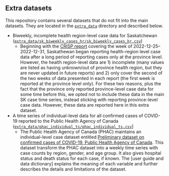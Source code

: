 ## Extra datasets

This repository contains several datasets that do not fit into the main datasets. They are located in the [`extra_data`](/extra_data) directory and described below.

- Biweekly, incomplete health region-level case data for Saskatchewan ([`extra_data/sk_biweekly_cases_hr/sk_biweekly_cases_hr.csv`](/extra_data/sk_biweekly_cases_hr/sk_biweekly_cases_hr.csv))
  - Beginning with the [CRISP report](https://web.archive.org/web/20230118003815/https://pubsaskdev.blob.core.windows.net/pubsask-prod/138599/CRISP%2Breport%2BJanuary%2B6%2B2023.pdf) covering the week of 2022-12-25–2022-12-31, Saskathewan began reporting health-region level case data after a long period of reporting cases only at the province level. However, the health region-level data are 1) incomplete (many values are listed as having unknown/out of province health region, but they are never updated in future reports) and 2) only cover the second of the two weeks of data presented in each report (the first week is reported at the province level only). For these two reasons, plus the fact that the province only reported province-level case data for some time before this, we opted not to include these data in the main SK case time series, instead sticking with reporting province-level case data. However, these data are reported here in this extra dataset.
- A time series of individual-level data for all confirmed cases of COVID-19 reported to the Public Health Agency of Canada ([`extra_data/phac_individual_ts/phac_individual_ts.csv`](/extra_data/phac_individual_ts/phac_individual_ts.csv)]
  - The Public Health Agency of Canada (PHAC) maintains an individual-level case dataset entitled [Preliminary dataset on confirmed cases of COVID-19, Public Health Agency of Canada](https://www150.statcan.gc.ca/n1/pub/13-26-0003/132600032020001-eng.htm). This dataset transform the PHAC dataset into a weekly time series with case counts by region, gender, and age group. It also gives hospital status and death status for each case, if known. The [user guide and data dictionary] explains the meaning of each variable and further describes the details and limitations of the dataset.